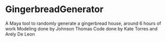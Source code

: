# GingerbreadGenerator
A Maya tool to randomly generate a gingerbread house, around 6 hours of work
Modeling done by Johnson Thomas
Code done by Kate Torres and Arely De Leon
